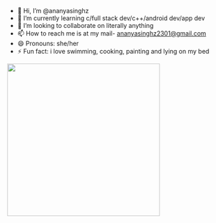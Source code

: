 - 👋 Hi, I’m @ananyasinghz
- 🌱 I’m currently learning c/full stack dev/c++/android dev/app dev
- 💞️ I’m looking to collaborate on literally anything
- 📫 How to reach me is at my mail- ananyasinghz2301@gmail.com
- 😄 Pronouns: she/her
- ⚡ Fun fact: i love swimming, cooking, painting and lying on my bed

<p>
  <img src="https://api.vaunt.dev/v1/github/entities/{{github_username}}/achievements?format=svg&limit=3" width="350" />
</p>

